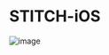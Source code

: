 # STITCH-iOS

![image](https://user-images.githubusercontent.com/39167842/227401910-b03b722b-f8c1-42b6-8acf-e634e5b15c08.png)

